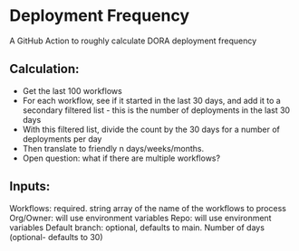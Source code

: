 # Deployment Frequency
A GitHub Action to roughly calculate DORA deployment frequency

## Calculation: 
- Get the last 100 workflows
- For each workflow, see if it started in the last 30 days, and add it to a secondary filtered list - this is the number of deployments in the last 30 days
- With this filtered list, divide the count by the 30 days for a number of deployments per day
- Then translate to friendly n days/weeks/months. 
- Open question: what if there are multiple workflows?

## Inputs:
Workflows: required. string array of the name of the workflows to process
Org/Owner: will use environment variables
Repo: will use environment variables
Default branch: optional, defaults to main. 
Number of days (optional- defaults to 30)
